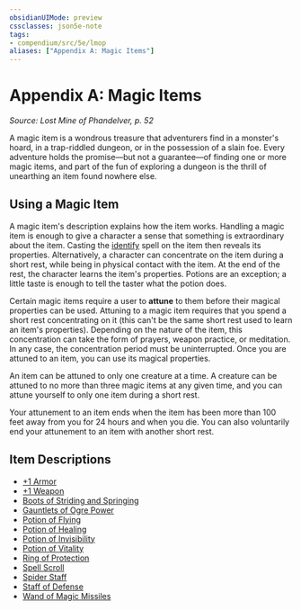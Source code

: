 ```yaml
---
obsidianUIMode: preview
cssclasses: json5e-note
tags:
- compendium/src/5e/lmop
aliases: ["Appendix A: Magic Items"]
---
```

# Appendix A: Magic Items
*Source: Lost Mine of Phandelver, p. 52* 

A magic item is a wondrous treasure that adventurers find in a monster's hoard, in a trap-riddled dungeon, or in the possession of a slain foe. Every adventure holds the promise—but not a guarantee—of finding one or more magic items, and part of the fun of exploring a dungeon is the thrill of unearthing an item found nowhere else.

## Using a Magic Item

A magic item's description explains how the item works. Handling a magic item is enough to give a character a sense that something is extraordinary about the item. Casting the [identify](Mechanics/spells/identify.md) spell on the item then reveals its properties. Alternatively, a character can concentrate on the item during a short rest, while being in physical contact with the item. At the end of the rest, the character learns the item's properties. Potions are an exception; a little taste is enough to tell the taster what the potion does.

Certain magic items require a user to **attune** to them before their magical properties can be used. Attuning to a magic item requires that you spend a short rest concentrating on it (this can't be the same short rest used to learn an item's properties). Depending on the nature of the item, this concentration can take the form of prayers, weapon practice, or meditation. In any case, the concentration period must be uninterrupted. Once you are attuned to an item, you can use its magical properties.

An item can be attuned to only one creature at a time. A creature can be attuned to no more than three magic items at any given time, and you can attune yourself to only one item during a short rest.

Your attunement to an item ends when the item has been more than 100 feet away from you for 24 hours and when you die. You can also voluntarily end your attunement to an item with another short rest.

## Item Descriptions

- [+1 Armor](Mechanics/items/1-armor.md)  
- [+1 Weapon](Mechanics/items/1-weapon.md)  
- [Boots of Striding and Springing](Mechanics/items/boots-of-striding-and-springing.md)  
- [Gauntlets of Ogre Power](Mechanics/items/gauntlets-of-ogre-power.md)  
- [Potion of Flying](Mechanics/items/potion-of-flying.md)  
- [Potion of Healing](Mechanics/items/potion-of-healing.md)  
- [Potion of Invisibility](Mechanics/items/potion-of-invisibility.md)  
- [Potion of Vitality](Mechanics/items/potion-of-vitality.md)  
- [Ring of Protection](Mechanics/items/ring-of-protection.md)  
- [Spell Scroll](Mechanics/items/spell-scroll-dmg.md)  
- [Spider Staff](Mechanics/items/spider-staff-pabtso.md)  
- [Staff of Defense](Mechanics/items/staff-of-defense-pabtso.md)  
- [Wand of Magic Missiles](Mechanics/items/wand-of-magic-missiles.md)